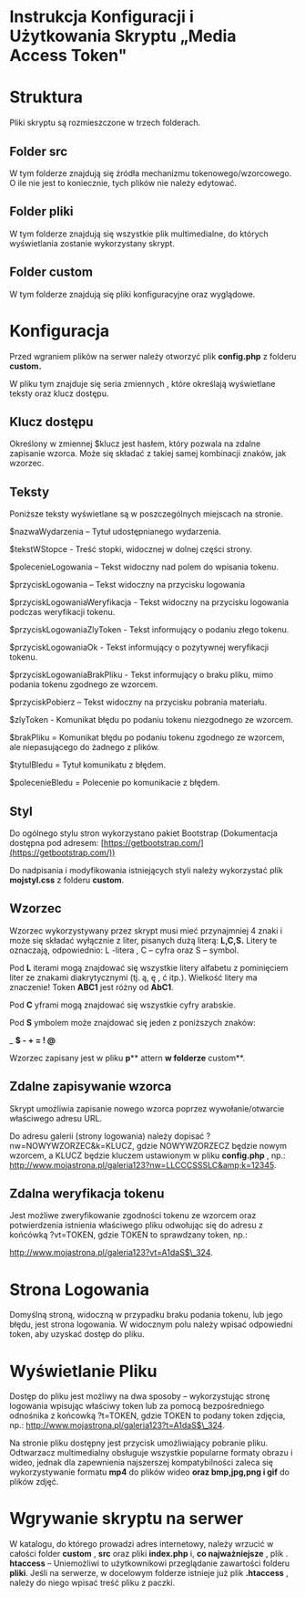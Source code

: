 # Instrukcja Konfiguracji i Użytkowania Skryptu „Media Access Token&quot;

# Struktura

Pliki skryptu są rozmieszczone w trzech folderach.

## Folder src

W tym folderze znajdują się źródła mechanizmu tokenowego/wzorcowego. O ile nie jest to koniecznie, tych plików nie należy edytować.

## Folder pliki

W tym folderze znajdują się wszystkie plik multimedialne, do których wyświetlania zostanie wykorzystany skrypt.

## Folder custom

W tym folderze znajdują się pliki konfiguracyjne oraz wyglądowe.

# Konfiguracja

Przed wgraniem plików na serwer należy otworzyć plik **config.php** z folderu **custom.**

W pliku tym znajduje się seria zmiennych , które określają wyświetlane teksty oraz klucz dostępu.

## Klucz dostępu

Określony w zmiennej $klucz jest hasłem, który pozwala na zdalne zapisanie wzorca. Może się składać z takiej samej kombinacji znaków, jak wzorzec.

## Teksty

Poniższe teksty wyświetlane są w poszczególnych miejscach na stronie.

$nazwaWydarzenia – Tytuł udostępnianego wydarzenia.

$tekstWStopce - Treść stopki, widocznej w dolnej części strony.

$polecenieLogowania – Tekst widoczny nad polem do wpisania tokenu.

$przyciskLogowania – Tekst widoczny na przycisku logowania

$przyciskLogowaniaWeryfikacja - Tekst widoczny na przycisku logowania podczas weryfikacji tokenu.

$przyciskLogowaniaZlyToken - Tekst informujący o podaniu złego tokenu.

$przyciskLogowaniaOk - Tekst informujący o pozytywnej weryfikacji tokenu.

$przyciskLogowaniaBrakPliku - Tekst informujący o braku pliku, mimo podania tokenu zgodnego ze wzorcem.

$przyciskPobierz – Tekst widoczny na przycisku pobrania materiału.

$zlyToken  - Komunikat błędu po podaniu tokenu niezgodnego ze wzorcem.

$brakPliku = Komunikat błędu po podaniu tokenu zgodnego ze wzorcem, ale niepasującego do żadnego z plików.

$tytulBledu = Tytuł komunikatu z błędem.

$polecenieBledu = Polecenie po komunikacie z błędem.

## Styl

Do ogólnego stylu stron wykorzystano pakiet Bootstrap (Dokumentacja dostępna pod adresem: [https://getbootstrap.com/](https://getbootstrap.com/))

Do nadpisania i modyfikowania istniejących styli należy wykorzystać plik **mojstyl.css** z folderu **custom**.

## Wzorzec

Wzorzec wykorzystywany przez skrypt musi mieć przynajmniej 4 znaki i może się składać wyłącznie z liter, pisanych dużą literą: **L,C,S.** Litery te oznaczają, odpowiednio: L -litera , C – cyfra oraz S – symbol.

Pod **L** iterami mogą znajdować się wszystkie litery alfabetu z pominięciem liter ze znakami diakrytycznymi (tj. ą, ę , ć itp.). Wielkość litery ma znaczenie! Token **ABC1** jest różny od **AbC1**.

Pod **C** yframi mogą znajdować się wszystkie cyfry arabskie.

Pod **S** ymbolem może znajdować się jeden z poniższych znaków:

\_ **$ - + = ! @**

Wzorzec zapisany jest w pliku **p**** attern **w folderze** custom**.

## Zdalne zapisywanie wzorca

Skrypt umożliwia zapisanie nowego wzorca poprzez wywołanie/otwarcie właściwego adresu URL.

Do adresu galerii (strony logowania) należy dopisać ?nw=NOWYWZORZEC&amp;k=KLUCZ, gdzie NOWYWZORZECZ będzie nowym wzorcem, a KLUCZ będzie kluczem ustawionym w pliku **config.php** , np.: http://www.mojastrona.pl/galeria123?nw=LLCCCSSSLC&amp;k=12345.

## Zdalna weryfikacja tokenu

Jest możliwe zweryfikowanie zgodności tokenu ze wzorcem oraz potwierdzenia istnienia właściwego pliku odwołując się do adresu z końcówką ?vt=TOKEN, gdzie TOKEN to sprawdzany token, np.:

http://www.mojastrona.pl/galeria123?vt=A1daS$\_324.

# Strona Logowania

Domyślną stroną, widoczną w przypadku braku podania tokenu, lub jego błędu, jest strona logowania. W widocznym polu należy wpisać odpowiedni token, aby uzyskać dostęp do pliku.

# Wyświetlanie Pliku

Dostęp do pliku jest możliwy na dwa sposoby – wykorzystując stronę logowania wpisując właściwy token lub za pomocą bezpośredniego odnośnika z końcowką ?t=TOKEN, gdzie TOKEN to podany token zdjęcia, np.: http://www.mojastrona.pl/galeria123?t=A1daS$\_324.

Na stronie pliku dostępny jest przycisk umożliwiający pobranie pliku. Odtwarzacz multimedialny obsługuje wszystkie popularne formaty obrazu i wideo, jednak dla zapewnienia najszerszej kompatybilności zaleca się wykorzystywanie formatu **mp4** do plików wideo **oraz bmp,jpg,png i gif** do plików zdjęć.

# Wgrywanie skryptu na serwer

W katalogu, do którego prowadzi adres internetowy, należy wrzucić w całości folder **custom** , **src** oraz pliki **index.php** i, **co najważniejsze** , plik . **htaccess** – Uniemożliwi to użytkownikowi przeglądanie zawartości folderu **pliki**. Jeśli na serwerze, w docelowym folderze istnieje już plik **.htaccess** , należy do niego wpisać treść pliku z paczki.
